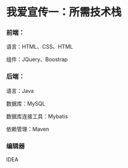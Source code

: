 # 我爱宣传一：所需技术栈

### 前端：

语言：HTML、CSS、HTML

组件：JQuery、Boostrap

### 后端：

语言：Java

数据库：MySQL

数据库连接工具：Mybatis

依赖管理：Maven



### 编辑器

IDEA